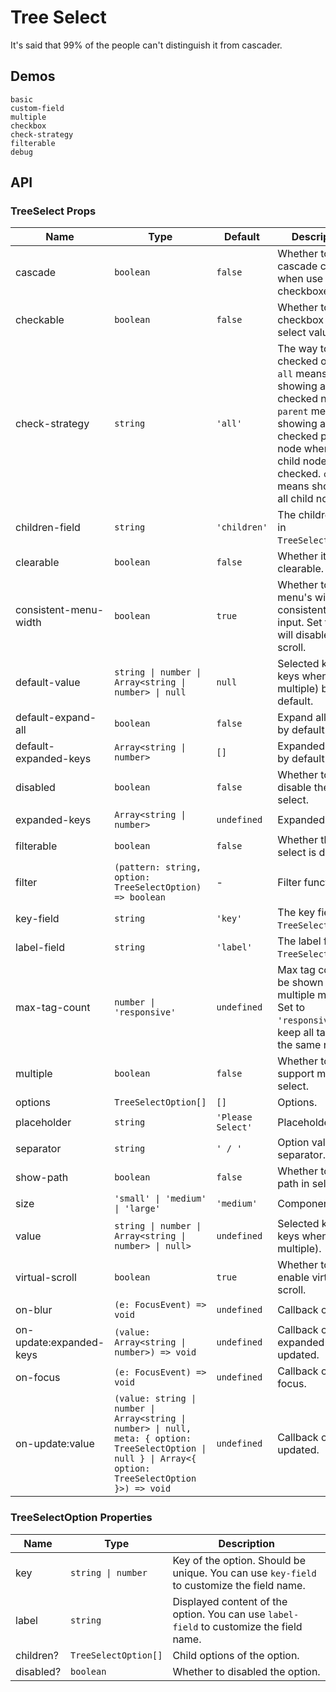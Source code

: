 # Tree Select

It's said that 99% of the people can't distinguish it from cascader.

## Demos

```demo
basic
custom-field
multiple
checkbox
check-strategy
filterable
debug
```

## API

### TreeSelect Props

| Name | Type | Default | Description |
| --- | --- | --- | --- |
| cascade | `boolean` | `false` | Whether to do cascade check when use checkboxes. |
| checkable | `boolean` | `false` | Whether to use checkbox to select value. |
| check-strategy | `string` | `'all'` | The way to show checked options. `all` means showing all checked node. `parent` means showing all checked parent node when all child node are checked. `child` means showing all child node. |
| children-field | `string` | `'children'` | The children field in `TreeSelectOption`. |
| clearable | `boolean` | `false` | Whether it's clearable. |
| consistent-menu-width | `boolean` | `true` | Whether to make menu's width consistent with input. Set to `true` will disable virtual scroll. |
| default-value | `string \| number \| Array<string \| number> \| null` | `null` | Selected key (or keys when multiple) by default. |
| default-expand-all | `boolean` | `false` | Expand all nodes by default. |
| default-expanded-keys | `Array<string \| number>` | `[]` | Expanded keys by default. |
| disabled | `boolean` | `false` | Whether to disable the tree select. |
| expanded-keys | `Array<string \| number>` | `undefined` | Expanded keys. |
| filterable | `boolean` | `false` | Whether the tree select is disabled. |
| filter | `(pattern: string, option: TreeSelectOption) => boolean` | - | Filter function. |
| key-field | `string` | `'key'` | The key field in `TreeSelectOption`. |
| label-field | `string` | `'label'` | The label field in `TreeSelectOption`. |
| max-tag-count | `number \| 'responsive'` | `undefined` | Max tag count to be shown in multiple mode. Set to `'responsive'` will keep all tags in the same row. |
| multiple | `boolean` | `false` | Whether to support multiple select. |
| options | `TreeSelectOption[]` | `[]` | Options. |
| placeholder | `string` | `'Please Select'` | Placeholder. |
| separator | `string` | `' / '` | Option value separator. |
| show-path | `boolean` | `false` | Whether to show path in selector. |
| size | `'small' \| 'medium' \| 'large'` | `'medium'` | Component size. |
| value | `string \| number \| Array<string \| number> \| null>` | `undefined` | Selected key (or keys when multiple). |
| virtual-scroll | `boolean` | `true` | Whether to enable virtual scroll. |
| on-blur | `(e: FocusEvent) => void` | `undefined` | Callback on blur. |
| on-update:expanded-keys | `(value: Array<string \| number>) => void` | `undefined` | Callback on expanded keys updated. |
| on-focus | `(e: FocusEvent) => void` | `undefined` | Callback on focus. |
| on-update:value | `(value: string \| number \| Array<string \| number> \| null, meta: { option: TreeSelectOption \| null } \| Array<{ option: TreeSelectOption }>) => void` | `undefined` | Callback on value updated. |

### TreeSelectOption Properties

| Name | Type | Description |
| --- | --- | --- |
| key | `string \| number` | Key of the option. Should be unique. You can use `key-field` to customize the field name. |
| label | `string` | Displayed content of the option. You can use `label-field` to customize the field name. |
| children? | `TreeSelectOption[]` | Child options of the option. |
| disabled? | `boolean` | Whether to disabled the option. |
